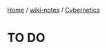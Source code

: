 [Home](https://mengxianbin.github.io) /
[wiki-notes](https://mengxianbin.github.io/wiki-notes/site) /
[Cybernetics](https://mengxianbin.github.io/wiki-notes/site/Cybernetics)

# TO DO
